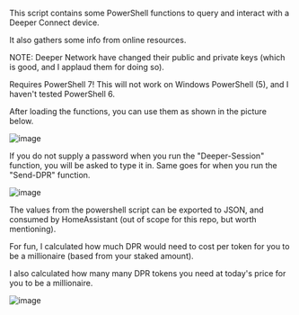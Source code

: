 This script contains some PowerShell functions to query and interact with a Deeper Connect device.

It also gathers some info from online resources. 

NOTE: Deeper Network have changed their public and private keys (which is good, and I applaud them for doing so). 

Requires PowerShell 7! This will not work on Windows PowerShell (5), and I haven't tested PowerShell 6. 

After loading the functions, you can use them as shown in the picture below. 

![image](https://github.com/OutOfThisPlanet/Deeper-PowerShell/assets/42836083/2177feaa-d007-4cf5-bca9-f95b7f3e3727)

If you do not supply a password when you run the "Deeper-Session" function, you will be asked to type it in. 
Same goes for when you run the "Send-DPR" function. 

![image](https://github.com/OutOfThisPlanet/Deeper-PowerShell/assets/42836083/78d5bafa-654e-47c5-a640-7fb8f9e3bced)

The values from the powershell script can be exported to JSON, and consumed by HomeAssistant (out of scope for this repo, but worth mentioning).

For fun, I calculated how much DPR would need to cost per token for you to be a millionaire (based from your staked amount).

I also calculated how many many DPR tokens you need at today's price for you to be a millionaire.

![image](https://github.com/OutOfThisPlanet/Deeper-PowerShell/assets/42836083/54b4900a-f3df-4070-8da8-d2dca5fa6363)

